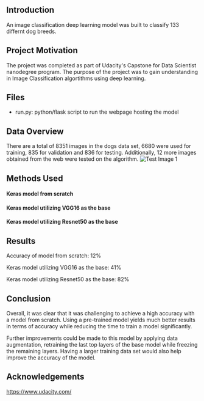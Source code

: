 ## Introduction
An image classification deep learning model was built to classify 133 differnt dog breeds.

## Project Motivation
The project was completed as part of Udacity's Capstone for Data Scientist nanodegree program. The purpose of the project was to gain understanding in Image Classification algortithms using deep learning.

## Files

- run.py: python/flask script to run the webpage hosting the model

## Data Overview

There are a total of 8351 images in the dogs data set, 6680 were used for training, 835 for validation and 836 for testing. Additionally, 12 more images obtained from the web were tested on the algorithm.
![Test Image 1](Class_Hist.png)

## Methods Used

#### Keras model from scratch

#### Keras model utilizing VGG16 as the base

#### Keras model utilizing Resnet50 as the base

## Results

Accuracy of model from scratch: 12%

Keras model utilizing VGG16 as the base: 41%

Keras model utilizing Resnet50 as the base: 82%

## Conclusion

Overall, it was clear that it was challenging to achieve a high accuracy with a model from scratch. Using a pre-trained model yields much better results in terms of accuracy while reducing the time to train a model significantly.

Further improvements could be made to this model by applying data augmentation, retraining the last top layers of the base model while freezing the remaining layers. Having a larger training data set would also help improve the accuracy of the model.


## Acknowledgements

https://www.udacity.com/
